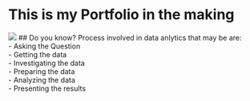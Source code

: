 # This is my Portfolio in the making
<img src = "https://media.licdn.com/dms/image/v2/D5616AQEAVJhTSqCPUA/profile-displaybackgroundimage-shrink_350_1400/B56Zhq_YDpG0Ag-/0/1754141656187?e=1761177600&v=beta&t=nFW8ciRvoQt45Dfecq1qpyF5oJxykoOGfuG15tuNOAE">
## Do you know?
Process involved in data anlytics that may be are: </br>
- Asking the Question</br>
- Getting the data</br>
- Investigating the data</br>
- Preparing the data</br>
- Analyzing the data</br>
- Presenting the results</br>


<!--
**007nishan/007nishan** is a ✨ _special_ ✨ repository because its `README.md` (this file) appears on your GitHub profile.

Here are some ideas to get you started:

- 🔭 I’m currently working on ...
- 🌱 I’m currently learning ...
- 👯 I’m looking to collaborate on ...
- 🤔 I’m looking for help with ...
- 💬 Ask me about ...
- 📫 How to reach me: ...
- 😄 Pronouns: ...
- ⚡ Fun fact: ...
-->
